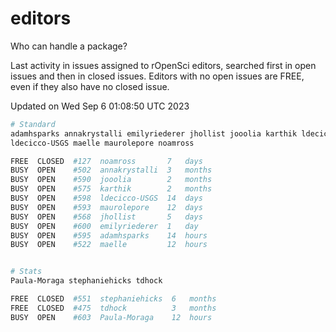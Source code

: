 # editors

Who can handle a package?

Last activity in issues assigned to rOpenSci editors, searched first in open
issues and then in closed issues. Editors with no open issues are FREE, even if
they also have no closed issue.


Updated on Wed Sep 6 01:08:50 UTC 2023

```bash
# Standard
adamhsparks annakrystalli emilyriederer jhollist jooolia karthik ldecicco
ldecicco-USGS maelle maurolepore noamross

FREE  CLOSED  #127  noamross       7   days
BUSY  OPEN    #502  annakrystalli  3   months
BUSY  OPEN    #590  jooolia        2   months
BUSY  OPEN    #575  karthik        2   months
BUSY  OPEN    #598  ldecicco-USGS  14  days
BUSY  OPEN    #593  maurolepore    12  days
BUSY  OPEN    #568  jhollist       5   days
BUSY  OPEN    #600  emilyriederer  1   day
BUSY  OPEN    #595  adamhsparks    14  hours
BUSY  OPEN    #522  maelle         12  hours


# Stats
Paula-Moraga stephaniehicks tdhock

FREE  CLOSED  #551  stephaniehicks  6   months
FREE  CLOSED  #475  tdhock          3   months
BUSY  OPEN    #603  Paula-Moraga    12  hours
```
